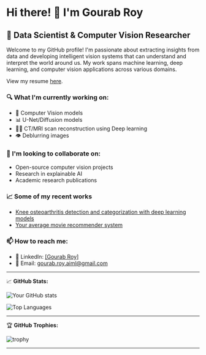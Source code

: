 # Hi there! 👋 I'm Gourab Roy

## 🔬 Data Scientist & Computer Vision Researcher

Welcome to my GitHub profile! I'm passionate about extracting insights from data and developing intelligent vision systems that can understand and interpret the world around us. My work spans machine learning, deep learning, and computer vision applications across various domains.

View my resume [here](https://resume-gr.vercel.app/).

### 🔍 What I'm currently working on:
- 🧠 Computer Vision models
- 📊 U-Net/Diffusion models
- 👨‍🔬 CT/MRI scan reconstruction using Deep learning
- 👁️ Deblurring images


### 🤝 I'm looking to collaborate on:
- Open-source computer vision projects
- Research in explainable AI
- Academic research publications


### 📈 Some of my recent works
- [Knee osteoarthritis detection and categorization with deep learning models](https://github.com/crimsonKn1ght/Code-OA-detection-model)
- [Your average movie recommender system](https://github.com/crimsonKn1ght/movie-recommender)


### 📫 How to reach me:
- 💼 LinkedIn: [\[Gourab Roy\]](https://www.linkedin.com/in/gourab-roy/)
- 📧 Email: gourab.roy.aiml@gmail.com
<!-- - 🐦 Twitter: @yourusername -->
<!-- - 🌐 Portfolio: [Your Website] -->

<!-- ### ⚡ Fun fact:
[Add a personal touch - maybe about your hobbies, interests, or something unique about you] -->

---

📈 **GitHub Stats:**

![Your GitHub stats](https://github-readme-stats.vercel.app/api?username=crimsonKn1ght&show_icons=true&theme=radical)

![Top Languages](https://github-readme-stats.vercel.app/api/top-langs/?username=crimsonKn1ght&layout=compact&theme=radical)

---

🏆 **GitHub Trophies:**

![trophy](https://github-profile-trophy.vercel.app/?username=crimsonKn1ght&theme=radical)

---

<!-- 📊 **This Week I Spent My Time On:** -->

<!--START_SECTION:waka-->
<!--END_SECTION:waka-->

